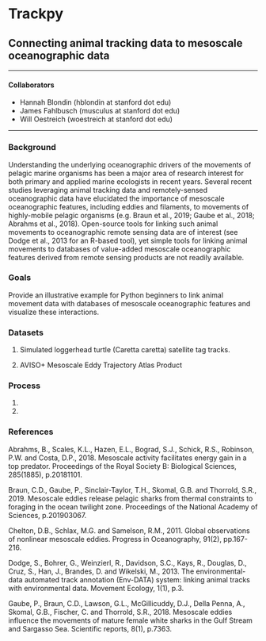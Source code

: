 # Trackpy

## Connecting animal tracking data to mesoscale oceanographic data
***

#### Collaborators

+ Hannah Blondin (hblondin at stanford dot edu)
+ James Fahlbusch (musculus at stanford dot edu)
+ Will Oestreich (woestreich at stanford dot edu)

***

### Background

Understanding the underlying oceanographic drivers of the movements of pelagic marine organisms has been a major area of research interest for both primary and applied marine ecologists in recent years. Several recent studies leveraging animal tracking data and remotely-sensed oceanographic data have elucidated the importance of mesoscale oceanographic features, including eddies and filaments, to movements of highly-mobile pelagic organisms (e.g. Braun et al., 2019; Gaube et al., 2018; Abrahms et al., 2018). Open-source tools for linking such animal movements to oceanographic remote sensing data are of interest (see Dodge et al., 2013 for an R-based tool), yet simple tools for linking animal movements to databases of value-added mesoscale oceanographic features derived from remote sensing products are not readily available.


### Goals

Provide an illustrative example for Python beginners to link animal movement data with databases of mesoscale oceanographic features and visualize these interactions.

### Datasets

1. Simulated loggerhead turtle (Caretta caretta) satellite tag tracks.

2. AVISO+ Mesoscale Eddy Trajectory Atlas Product 
 
### Process
1. 

2. 

### References
Abrahms, B., Scales, K.L., Hazen, E.L., Bograd, S.J., Schick, R.S., Robinson, P.W. and Costa, D.P., 2018. Mesoscale activity facilitates energy gain in a top predator. Proceedings of the Royal Society B: Biological Sciences, 285(1885), p.20181101.

Braun, C.D., Gaube, P., Sinclair-Taylor, T.H., Skomal, G.B. and Thorrold, S.R., 2019. Mesoscale eddies release pelagic sharks from thermal constraints to foraging in the ocean twilight zone. Proceedings of the National Academy of Sciences, p.201903067.

Chelton, D.B., Schlax, M.G. and Samelson, R.M., 2011. Global observations of nonlinear mesoscale eddies. Progress in Oceanography, 91(2), pp.167-216.

Dodge, S., Bohrer, G., Weinzierl, R., Davidson, S.C., Kays, R., Douglas, D., Cruz, S., Han, J., Brandes, D. and Wikelski, M., 2013. The environmental-data automated track annotation (Env-DATA) system: linking animal tracks with environmental data. Movement Ecology, 1(1), p.3.

Gaube, P., Braun, C.D., Lawson, G.L., McGillicuddy, D.J., Della Penna, A., Skomal, G.B., Fischer, C. and Thorrold, S.R., 2018. Mesoscale eddies influence the movements of mature female white sharks in the Gulf Stream and Sargasso Sea. Scientific reports, 8(1), p.7363.




